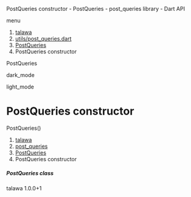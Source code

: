 




PostQueries constructor - PostQueries - post\_queries library - Dart API







menu

1. [talawa](../../index.html)
2. [utils/post\_queries.dart](../../file-___home_harshil_Desktop_open-source_palisadoes_talawa_lib_utils_post_queries/)
3. [PostQueries](../../file-___home_harshil_Desktop_open-source_palisadoes_talawa_lib_utils_post_queries/PostQueries-class.html)
4. PostQueries constructor

PostQueries


dark\_mode

light\_mode




# PostQueries constructor


PostQueries()

 


1. [talawa](../../index.html)
2. [post\_queries](../../file-___home_harshil_Desktop_open-source_palisadoes_talawa_lib_utils_post_queries/)
3. [PostQueries](../../file-___home_harshil_Desktop_open-source_palisadoes_talawa_lib_utils_post_queries/PostQueries-class.html)
4. PostQueries constructor

##### PostQueries class





talawa
1.0.0+1






